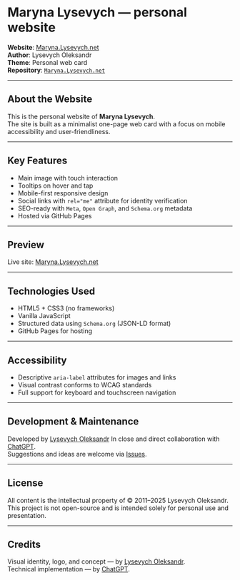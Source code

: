 # Maryna Lysevych — personal website

**Website**: [Maryna.Lysevych.net](https://Maryna.Lysevych.net/)  
**Author**: Lysevych Oleksandr  
**Theme**: Personal web card  
**Repository**: [`Maryna.Lysevych.net`](https://GitHub.com/Lysevych/Maryna.Lysevych.net)

---

## About the Website

This is the personal website of **Maryna Lysevych**.  
The site is built as a minimalist one-page web card with a focus on mobile accessibility and user-friendliness.

---

## Key Features

- Main image with touch interaction  
- Tooltips on hover and tap  
- Mobile-first responsive design  
- Social links with `rel="me"` attribute for identity verification  
- SEO-ready with `Meta`, `Open Graph`, and `Schema.org` metadata  
- Hosted via GitHub Pages

---

## Preview

Live site: [Maryna.Lysevych.net](https://Maryna.Lysevych.net/)

---

## Technologies Used

- HTML5 + CSS3 (no frameworks)  
- Vanilla JavaScript  
- Structured data using `Schema.org` (JSON-LD format)  
- GitHub Pages for hosting

---

## Accessibility

- Descriptive `aria-label` attributes for images and links  
- Visual contrast conforms to WCAG standards  
- Full support for keyboard and touchscreen navigation

---

## Development & Maintenance

Developed by [Lysevych Oleksandr](https://Lysevych.net/)
In close and direct collaboration with [ChatGPT](https://ChatGPT.com/).  
Suggestions and ideas are welcome via [Issues](https://github.com/Lysevych/Lysevych/issues).

---

## License

All content is the intellectual property of © 2011–2025 Lysevych Oleksandr.  
This project is not open-source and is intended solely for personal use and presentation.

---

## Credits

Visual identity, logo, and concept — by [Lysevych Oleksandr](https://Lysevych.net/).  
Technical implementation — by [ChatGPT](https://ChatGPT.com/).
